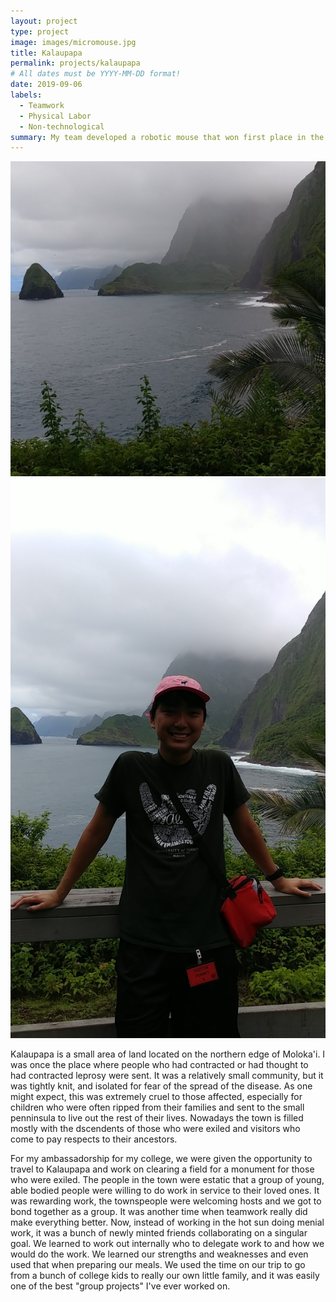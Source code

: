 ```yaml
---
layout: project
type: project
image: images/micromouse.jpg
title: Kalaupapa
permalink: projects/kalaupapa
# All dates must be YYYY-MM-DD format!
date: 2019-09-06
labels:
  - Teamwork
  - Physical Labor
  - Non-technological
summary: My team developed a robotic mouse that won first place in the 2015 UH Micromouse competition.
---
```


<div class="ui small rounded images">
  <img class="ui image" src="../images/kalaupapa_me.jpg">
  <img class="ui image" src="../images/kalaupapa_ridge.jpg">
</div>

Kalaupapa is a small area of land located on the northern edge of Moloka'i. I was once the place where people who had contracted or had thought to had contracted leprosy were sent. It was a relatively small community, but it was tightly knit, and isolated for fear of the spread of the disease. As one might expect, this was extremely cruel to those affected, especially for children who were often ripped from their families and sent to the small penninsula to live out the rest of their lives. Nowadays the town is filled mostly with the dscendents of those who were exiled and visitors who come to pay respects to their ancestors.

For my ambassadorship for my college, we were given the opportunity to travel to Kalaupapa and work on clearing a field for a monument for those who were exiled. The people in the town were estatic that a group of young, able bodied people were willing to do work in service to their loved ones. It was rewarding work, the townspeople were welcoming hosts and we got to bond together as a group. It was another time when teamwork really did make everything better. Now, instead of working in the hot sun doing menial work, it was a bunch of newly minted friends collaborating on a singular goal. We learned to work out internally who to delegate work to and how we would do the work. We learned our strengths and weaknesses and even used that when preparing our meals. We used the time on our trip to go from a bunch of college kids to really our own little family, and it was easily one of the best "group projects" I've ever worked on.
 


